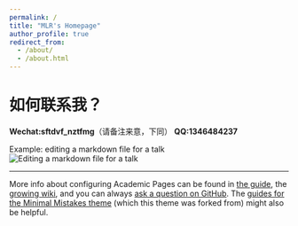 ```yaml
---
permalink: /
title: "MLR's Homepage"
author_profile: true
redirect_from: 
  - /about/
  - /about.html
---
```


如何联系我？
======
**Wechat:sftdvf_nztfmg**（请备注来意，下同）
**QQ:1346484237**

Example: editing a markdown file for a talk
![Editing a markdown file for a talk](/images/editing-talk.png)

------
More info about configuring Academic Pages can be found in [the guide](https://academicpages.github.io/markdown/), the [growing wiki](https://github.com/academicpages/academicpages.github.io/wiki), and you can always [ask a question on GitHub](https://github.com/academicpages/academicpages.github.io/discussions). The [guides for the Minimal Mistakes theme](https://mmistakes.github.io/minimal-mistakes/docs/configuration/) (which this theme was forked from) might also be helpful.
